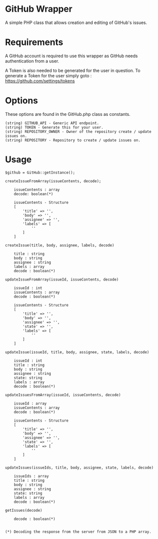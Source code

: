 # GitHub Wrapper
A simple PHP class that allows creation and editing of GitHub's issues.

# Requirements
A GitHub account is required to use this wrapper as GitHub needs authentication from a user.

A Token is also needed to be generated for the user in question. To generate a Token for the user simply goto : https://github.com/settings/tokens

# Options
These options are found in the GitHub.php class as constants.

    (string) GITHUB_API - Generic API endpoint.
    (string) TOKEN - Generate this for your user. 
    (string) REPOSITORY_OWNER - Owner of the repository create / update issues on.
    (string) REPOSITORY - Repository to create / update issues on.

# Usage
    $github = GitHub::getInstance();
    
    createIssueFromArray(issueContents, decode);
    
        issueContents : array
        decode: boolean(*)
        
        issueContents - Structure
        [
            'title' => '',
            'body' => '',
            'assignee' => '',
            'labels' => [
                ''
            ]
        ]
    
    createIssue(title, body, assignee, labels, decode)
        
        title : string
        body : string
        assignee : string
        labels : array
        decode : boolean(*)
        
    updateIssueFromArray(issueId, issueContents, decode)
    
        issueId : int
        issueContents : array
        decode : boolean(*)
        
        issueContents - Structure
        [
            'title' => '',
            'body' => '',
            'assignee' => '',
            'state' => '',
            'labels' => [
                ''
            ]
        ]
        
    updateIssue(issueId, title, body, assignee, state, labels, decode)
    
        issueId : int
        title : string
        body : string
        assignee : string
        state: string
        labels : array
        decode : boolean(*)
        
    updateIssuesFromArray(issueId, issueContents, decode)
        
        issueId : array
        issueContents : array
        decode : boolean(*)
        
        issueContents - Structure
        [
            'title' => '',
            'body' => '',
            'assignee' => '',
            'state' => '',
            'labels' => [
                ''
            ]
        ]
        
    updateIssues(issueIds, title, body, assignee, state, labels, decode)
    
        issueIds : array
        title : string
        body : string
        assignee : string
        state: string
        labels : array
        decode : boolean(*)
        
    getIssues(decode)
    
        decode : boolean(*)
        
    
    (*) Decoding the response from the server from JSON to a PHP array.
